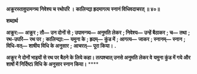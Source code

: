 **अक्रूरस्तावुपामन्त्र्य निवेश्य च रथोपरि ।** **कालिन्द्या ह्रदमागत्य स्नानं विधिवदाचरत् ॥ ४०॥** 

**शब्दार्थ** 

**अक्रूर:—** **अक्रूर** **; तौ—** **उन दोनों से** **; उपामन्त्र्य—** **अनुमति लेकर** **; निवेश्य—** **उन्हें बैठाकर** **; च—** **तथा** **; रथ-उपरि—** **रथ पर** **;** **कालिन्द्या:—** **यमुना के** **; ह्रदम्—** **कुंड में** **; आगत्य—** **जाकर** **; स्नानम्—** **स्नान** **; विधि-वत्—** **शाषीय विधि के अनुसार** **;** **आचरत्—** **पूरा किया।** **.** 

**अक्रूर ने दोनों भाइयों से रथ पर बैठने के लिये कहा। तत्पश्चात् उनसे अनुमति लेकर वे** **यमुना कुंड में गये और शाषों में निर्दिष्टï विधि के अनुसार स्नान किया।** **** 
